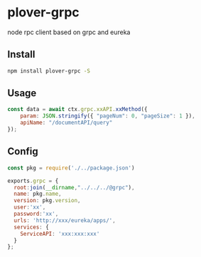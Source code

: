 # plover-grpc
node rpc client based on grpc and eureka

## Install
```bash
npm install plover-grpc -S
```

## Usage
```js
const data = await ctx.grpc.xxAPI.xxMethod({
    param: JSON.stringify({ "pageNum": 0, "pageSize": 1 }),
    apiName: "/documentAPI/query"
});

```

## Config
```js
const pkg = require('./../package.json')

exports.grpc = {
  root:join(__dirname,"../../../@grpc"),
  name: pkg.name,
  version: pkg.version,
  user:'xx',
  password:'xx',
  urls: 'http://xxx/eureka/apps/',
  services: {
    ServiceAPI: 'xxx:xxx:xxx'
  }
};
```